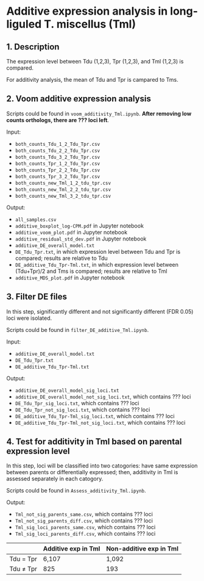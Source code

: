 # Additive expression analysis in long-liguled T. miscellus (Tml)

## 1. Description
The expression level between Tdu (1,2,3), Tpr (1,2,3), and Tml (1,2,3) is compared.

For additivity analysis, the mean of Tdu and Tpr is campared to Tms.

## 2. Voom additive expression analysis
Scripts could be found in `voom_additivity_Tml.ipynb`. **After removing low counts orthologs, there are ??? loci left**.

Input:
  - `both_counts_Tdu_1_2_Tdu_Tpr.csv`
  - `both_counts_Tdu_2_2_Tdu_Tpr.csv`
  - `both_counts_Tdu_3_2_Tdu_Tpr.csv`
  - `both_counts_Tpr_1_2_Tdu_Tpr.csv`
  - `both_counts_Tpr_2_2_Tdu_Tpr.csv`
  - `both_counts_Tpr_3_2_Tdu_Tpr.csv`
  - `both_counts_new_Tml_1_2_tdu_tpr.csv`
  - `both_counts_new_Tml_2_2_tdu_tpr.csv`
  - `both_counts_new_Tml_3_2_tdu_tpr.csv`

Output:
  - `all_samples.csv`
  - `additive_boxplot_log-CPM.pdf` in Jupyter notebook
  - `additive_voom_plot.pdf` in Jupyter notebook
  - `additive_residual_std_dev.pdf` in Jupyter notebook
  - `additive_DE_overall_model.txt`
  - `DE_Tdu_Tpr.txt`, in which expression level between Tdu and Tpr is compared; results are relative to Tdu
  - `DE_additive_Tdu_Tpr-Tml.txt`, in which expression level between (Tdu+Tpr)/2 and Tms is compared; results are relative to Tml
  - `additive_MDS_plot.pdf` in Jupyter notebook
  
## 3. Filter DE files
In this step, significantly different and not significantly different (FDR 0.05) loci were isolated.

Scripts could be found in `filter_DE_additive_Tml.ipynb`.

Input:
  - `additive_DE_overall_model.txt`
  - `DE_Tdu_Tpr.txt`
  - `DE_additive_Tdu_Tpr-Tml.txt`

Output:
  - `additive_DE_overall_model_sig_loci.txt`
  - `additive_DE_overall_model_not_sig_loci.txt`, which contains ??? loci
  - `DE_Tdu_Tpr_sig_loci.txt`, which contains ??? loci
  - `DE_Tdu_Tpr_not_sig_loci.txt`, which contains ??? loci
  - `DE_additive_Tdu_Tpr-Tml_sig_loci.txt`, which contains ??? loci
  - `DE_additive_Tdu_Tpr-Tml_not_sig_loci.txt`, which contains ??? loci

## 4. Test for additivity in Tml based on parental expression level
In this step, loci will be classified into two catogories: have same expression between parents or differentially expressed; then, additivity in Tml is assessed separately in each catogory.

Scripts could be found in `Assess_additivity_Tml.ipynb`.

Output:
  - `Tml_not_sig_parents_same.csv`, which contains ??? loci
  - `Tml_not_sig_parents_diff.csv`, which contains ??? loci
  - `Tml_sig_loci_parents_same.csv`, which contains ??? loci
  - `Tml_sig_loci_parents_diff.csv`, which contains ??? loci

|    | Additive exp in Tml | Non-additive exp in Tml |
| -- | -- | -- |
| Tdu = Tpr | 6,107 | 1,092 |
| Tdu ≠ Tpr | 825 | 193 |


